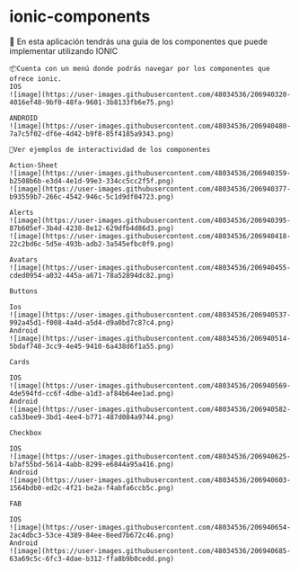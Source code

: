 # ionic-components
  📃 En esta aplicación tendrás una guia de los componentes que puede implementar utilizando IONIC
  
  
    📦Cuenta con un menú donde podrás navegar por los componentes que ofrece ionic.
    IOS
    ![image](https://user-images.githubusercontent.com/48034536/206940320-4016ef48-9bf0-48fa-9601-3b8133fb6e75.png)
    
    ANDROID
    ![image](https://user-images.githubusercontent.com/48034536/206940480-7a7c5f02-df6e-4d42-b9f8-85f4185a9343.png)
    
    🌟Ver ejemplos de interactividad de los componentes
    
    Action-Sheet
    ![image](https://user-images.githubusercontent.com/48034536/206940359-b2508b6b-e3d4-4e1d-99e3-334cc5cc2f5f.png)
    ![image](https://user-images.githubusercontent.com/48034536/206940377-b93559b7-266c-4542-946c-5c1d9df04723.png)

    Alerts
    ![image](https://user-images.githubusercontent.com/48034536/206940395-87b605ef-3b4d-4238-8e12-629dfb4d86d3.png)
    ![image](https://user-images.githubusercontent.com/48034536/206940418-22c2bd6c-5d5e-493b-adb2-3a545efbc0f9.png)
    
    Avatars
    ![image](https://user-images.githubusercontent.com/48034536/206940455-cded0954-a032-445a-a671-78a52894dc82.png)
  
    Buttons
    
    Ios
    ![image](https://user-images.githubusercontent.com/48034536/206940537-992a45d1-f008-4a4d-a5d4-d9a0bd7c87c4.png)
    Android
    ![image](https://user-images.githubusercontent.com/48034536/206940514-5bdaf748-3cc9-4e45-9410-6a438d6f1a55.png)
    
    Cards
    
    IOS
    ![image](https://user-images.githubusercontent.com/48034536/206940569-4de594fd-cc6f-4dbe-a1d3-af84b64ee1ad.png)
    Android
    ![image](https://user-images.githubusercontent.com/48034536/206940582-ca53bee9-3bd1-4ee4-b771-487d084a9744.png)
    
    Checkbox
    
    IOS
    ![image](https://user-images.githubusercontent.com/48034536/206940625-b7af55bd-5614-4abb-8299-e6844a95a416.png)
    Android
    ![image](https://user-images.githubusercontent.com/48034536/206940603-1564bdb0-ed2c-4f21-be2a-f4abfa6ccb5c.png)
    
    FAB
    
    IOS
    ![image](https://user-images.githubusercontent.com/48034536/206940654-2ac4dbc3-53ce-4389-84ee-8eed7b672c46.png)
    Android
    ![image](https://user-images.githubusercontent.com/48034536/206940685-63a69c5c-6fc3-4dae-b312-ffa8b9b0cedd.png)
